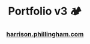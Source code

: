 &nbsp;

<div align="center">

# Portfolio v3 🏕️

### <a href="https://harrison.phillingham.com">harrison.phillingham.com</a>

&nbsp;

</div>
